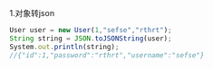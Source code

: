 1.对象转json

```javascript
User user = new User(1,"sefse","rthrt");
String string = JSON.toJSONString(user);
System.out.println(string);
//{"id":1,"password":"rthrt","username":"sefse"}
```

